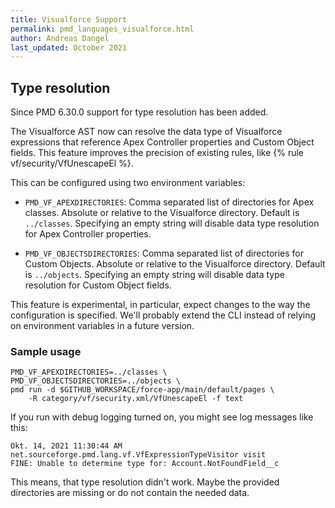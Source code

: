 ```yaml
---
title: Visualforce Support
permalink: pmd_languages_visualforce.html
author: Andreas Dangel
last_updated: October 2021
---
```


## Type resolution

Since PMD 6.30.0 support for type resolution has been added.

The Visualforce AST now can resolve the data type of Visualforce expressions that reference
Apex Controller properties and Custom Object fields. This feature improves the precision of existing rules,
like {% rule vf/security/VfUnescapeEl %}.

This can be configured using two environment variables:

*   `PMD_VF_APEXDIRECTORIES`: Comma separated list of directories for Apex classes. Absolute or relative
    to the Visualforce directory. Default is `../classes`. Specifying an empty string will disable data type
    resolution for Apex Controller properties.

*   `PMD_VF_OBJECTSDIRECTORIES`: Comma separated list of directories for Custom Objects. Absolute or relative
    to the Visualforce directory. Default is `../objects`. Specifying an empty string will disable data type
    resolution for Custom Object fields.

This feature is experimental, in particular, expect changes to the way the configuration is specified.
We'll probably extend the CLI instead of relying on environment variables in a future version.

### Sample usage

```
PMD_VF_APEXDIRECTORIES=../classes \
PMD_VF_OBJECTSDIRECTORIES=../objects \
pmd run -d $GITHUB_WORKSPACE/force-app/main/default/pages \
    -R category/vf/security.xml/VfUnescapeEl -f text
```

If you run with debug logging turned on, you might see log messages like this:

```
Okt. 14, 2021 11:30:44 AM net.sourceforge.pmd.lang.vf.VfExpressionTypeVisitor visit
FINE: Unable to determine type for: Account.NotFoundField__c
```

This means, that type resolution didn't work. Maybe the provided directories are missing or do not contain
the needed data.
